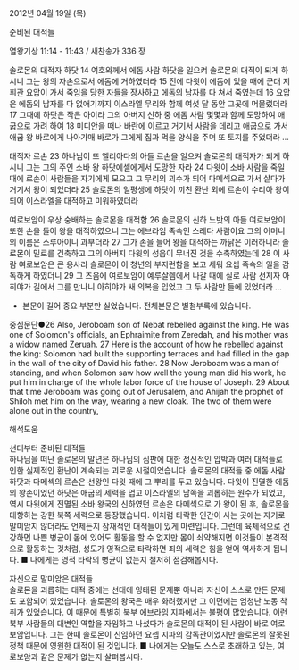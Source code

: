 2012년 04월 19일 (목)

준비된 대적들



열왕기상 11:14 - 11:43 / 새찬송가 336 장


솔로몬의 대적자 하닷
14 여호와께서 에돔 사람 하닷을 일으켜 솔로몬의 대적이 되게 하시니 그는 왕의 자손으로서 에돔에 거하였더라 15 전에 다윗이 에돔에 있을 때에 군대 지휘관 요압이 가서 죽임을 당한 자들을 장사하고 에돔의 남자를 다 쳐서 죽였는데 16 요압은 에돔의 남자를 다 없애기까지 이스라엘 무리와 함께 여섯 달 동안 그곳에 머물렀더라 17 그때에 하닷은 작은 아이라 그의 아버지 신하 중 에돔 사람 몇몇과 함께 도망하여 애굽으로 가려 하여 18 미디안을 떠나 바란에 이르고 거기서 사람을 데리고 애굽으로 가서 애굽 왕 바로에게 나아가매 바로가 그에게 집과 먹을 양식을 주며 또 토지를 주었더라 …

대적자 르손
23 하나님이 또 엘리아다의 아들 르손을 일으켜 솔로몬의 대적자가 되게 하시니 그는 그의 주인 소바 왕 하닷에셀에게서 도망한 자라 24 다윗이 소바 사람을 죽일 때에 르손이 사람들을 자기에게 모으고 그 무리의 괴수가 되어 다메섹으로 가서 살다가 거기서 왕이 되었더라 25 솔로몬의 일평생에 하닷이 끼친 환난 외에 르손이 수리아 왕이 되어 이스라엘을 대적하고 미워하였더라

여로보암이 우상 숭배하는 솔로몬을 대적함
26 솔로몬의 신하 느밧의 아들 여로보암이 또한 손을 들어 왕을 대적하였으니 그는 에브라임 족속인 스레다 사람이요 그의 어머니의 이름은 스루아이니 과부더라 27 그가 손을 들어 왕을 대적하는 까닭은 이러하니라 솔로몬이 밀로를 건축하고 그의 아버지 다윗의 성읍이 무너진 것을 수축하였는데 28 이 사람 여로보암은 큰 용사라 솔로몬이 이 청년의 부지런함을 보고 세워 요셉 족속의 일을 감독하게 하였더니 29 그 즈음에 여로보암이 예루살렘에서 나갈 때에 실로 사람 선지자 아히야가 길에서 그를 만나니 아히야가 새 의복을 입었고 그 두 사람만 들에 있었더라 …
* 본문이 길어 중요 부분만 실었습니다. 전체본문은 별첨부록에 있습니다.

중심문단●26 Also, Jeroboam son of Nebat rebelled against the king. He was one of Solomon's officials, an Ephraimite from Zeredah, and his mother was a widow named Zeruah. 27 Here is the account of how he rebelled against the king: Solomon had built the supporting terraces and had filled in the gap in the wall of the city of David his father. 28 Now Jeroboam was a man of standing, and when Solomon saw how well the young man did his work, he put him in charge of the whole labor force of the house of Joseph. 29 About that time Jeroboam was going out of Jerusalem, and Ahijah the prophet of Shiloh met him on the way, wearing a new cloak. The two of them were alone out in the country,

해석도움





선대부터 준비된 대적들  
하나님을 떠난 솔로몬의 말년은 하나님의 심판에 대한 정신적인 압박과 여러 대적들로 인한 실제적인 환난이 계속되는 괴로운 시절이었습니다. 솔로몬의 대적들 중 에돔 사람 하닷과 다메섹의 르손은 선왕인 다윗 때에 그 뿌리를 두고 있습니다. 다윗이 진멸한 에돔의 왕손이었던 하닷은 애굽의 세력을 업고 이스라엘의 남쪽을 괴롭히는 원수가 되었고, 역시 다윗에게 전멸된 소바 왕국의 신하였던 르손은 다메섹으로 가 왕이 된 후, 솔로몬을 대항하는 강한 북쪽 세력으로 등장했습니다. 이처럼 타락한 인간이 사는 곳에는 자기로 말미암지 않더라도 언제든지 잠재적인 대적들이 있게 마련입니다. 그런데 육체적으로 건강하면 나쁜 병균이 몸에 있어도 활동을 할 수 없지만 몸이 쇠약해지면 이것들이 본격적으로 활동하는 것처럼, 성도가 영적으로 타락하면 죄의 세력은 힘을 얻어 역사하게 됩니다.
■ 나에게는 영적 타락의 병균이 없는지 철저히 점검해봅시다.

자신으로 말미암은 대적들  
솔로몬을 괴롭히는 대적 중에는 선대에 잉태된 문제뿐 아니라 자신이 스스로 만든 문제도 포함되어 있었습니다. 솔로몬의 왕국은 매우 화려했지만 그 이면에는 엄청난 노동 착취가 있었습니다. 이 때문에 특별히 북부 에브라임 지파에서는 불평이 많았습니다. 이런 북부 사람들의 대변인 역할을 자임하고 나섰다가 솔로몬의 대적이 된 사람이 바로 여로보암입니다. 그는 한때 솔로몬이 신임하던 요셉 지파의 감독관이었지만 솔로몬의 잘못된 정책 때문에 영원한 대적이 된 것입니다.
■ 나에게는 오늘도 스스로 초래하고 있는, 여로보암과 같은 문제가 없는지 살펴봅시다.